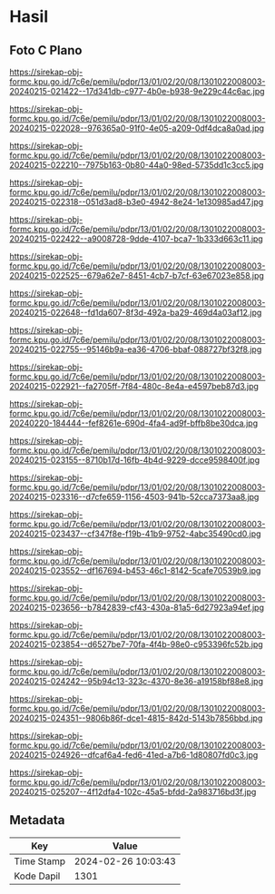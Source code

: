 # Hasil

## Foto C Plano

https://sirekap-obj-formc.kpu.go.id/7c6e/pemilu/pdpr/13/01/02/20/08/1301022008003-20240215-021422--17d341db-c977-4b0e-b938-9e229c44c6ac.jpg

https://sirekap-obj-formc.kpu.go.id/7c6e/pemilu/pdpr/13/01/02/20/08/1301022008003-20240215-022028--976365a0-91f0-4e05-a209-0df4dca8a0ad.jpg

https://sirekap-obj-formc.kpu.go.id/7c6e/pemilu/pdpr/13/01/02/20/08/1301022008003-20240215-022210--7975b163-0b80-44a0-98ed-5735dd1c3cc5.jpg

https://sirekap-obj-formc.kpu.go.id/7c6e/pemilu/pdpr/13/01/02/20/08/1301022008003-20240215-022318--051d3ad8-b3e0-4942-8e24-1e130985ad47.jpg

https://sirekap-obj-formc.kpu.go.id/7c6e/pemilu/pdpr/13/01/02/20/08/1301022008003-20240215-022422--a9008728-9dde-4107-bca7-1b333d663c11.jpg

https://sirekap-obj-formc.kpu.go.id/7c6e/pemilu/pdpr/13/01/02/20/08/1301022008003-20240215-022525--679a62e7-8451-4cb7-b7cf-63e67023e858.jpg

https://sirekap-obj-formc.kpu.go.id/7c6e/pemilu/pdpr/13/01/02/20/08/1301022008003-20240215-022648--fd1da607-8f3d-492a-ba29-469d4a03af12.jpg

https://sirekap-obj-formc.kpu.go.id/7c6e/pemilu/pdpr/13/01/02/20/08/1301022008003-20240215-022755--95146b9a-ea36-4706-bbaf-088727bf32f8.jpg

https://sirekap-obj-formc.kpu.go.id/7c6e/pemilu/pdpr/13/01/02/20/08/1301022008003-20240215-022921--fa2705ff-7f84-480c-8e4a-e4597beb87d3.jpg

https://sirekap-obj-formc.kpu.go.id/7c6e/pemilu/pdpr/13/01/02/20/08/1301022008003-20240220-184444--fef8261e-690d-4fa4-ad9f-bffb8be30dca.jpg

https://sirekap-obj-formc.kpu.go.id/7c6e/pemilu/pdpr/13/01/02/20/08/1301022008003-20240215-023155--8710b17d-16fb-4b4d-9229-dcce9598400f.jpg

https://sirekap-obj-formc.kpu.go.id/7c6e/pemilu/pdpr/13/01/02/20/08/1301022008003-20240215-023316--d7cfe659-1156-4503-941b-52cca7373aa8.jpg

https://sirekap-obj-formc.kpu.go.id/7c6e/pemilu/pdpr/13/01/02/20/08/1301022008003-20240215-023437--cf347f8e-f19b-41b9-9752-4abc35490cd0.jpg

https://sirekap-obj-formc.kpu.go.id/7c6e/pemilu/pdpr/13/01/02/20/08/1301022008003-20240215-023552--df167694-b453-46c1-8142-5cafe70539b9.jpg

https://sirekap-obj-formc.kpu.go.id/7c6e/pemilu/pdpr/13/01/02/20/08/1301022008003-20240215-023656--b7842839-cf43-430a-81a5-6d27923a94ef.jpg

https://sirekap-obj-formc.kpu.go.id/7c6e/pemilu/pdpr/13/01/02/20/08/1301022008003-20240215-023854--d6527be7-70fa-4f4b-98e0-c953396fc52b.jpg

https://sirekap-obj-formc.kpu.go.id/7c6e/pemilu/pdpr/13/01/02/20/08/1301022008003-20240215-024242--95b94c13-323c-4370-8e36-a19158bf88e8.jpg

https://sirekap-obj-formc.kpu.go.id/7c6e/pemilu/pdpr/13/01/02/20/08/1301022008003-20240215-024351--9806b86f-dce1-4815-842d-5143b7856bbd.jpg

https://sirekap-obj-formc.kpu.go.id/7c6e/pemilu/pdpr/13/01/02/20/08/1301022008003-20240215-024926--dfcaf6a4-fed6-41ed-a7b6-1d80807fd0c3.jpg

https://sirekap-obj-formc.kpu.go.id/7c6e/pemilu/pdpr/13/01/02/20/08/1301022008003-20240215-025207--4f12dfa4-102c-45a5-bfdd-2a983716bd3f.jpg


## Metadata

| Key        | Value               |
| ---------- | ------------------- |
| Time Stamp | 2024-02-26 10:03:43 |
| Kode Dapil | 1301                |



